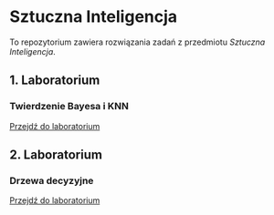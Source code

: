 # Sztuczna Inteligencja

To repozytorium zawiera rozwiązania zadań z przedmiotu *Sztuczna Inteligencja*.

## 1. Laboratorium
### Twierdzenie Bayesa i KNN

[Przejdź do laboratorium](https://github.com/Szymqn/SztucznaInteligencja/tree/master/lab02)


## 2. Laboratorium
### Drzewa decyzyjne

[Przejdź do laboratorium](https://github.com/Szymqn/SztucznaInteligencja/tree/master/lab03)
